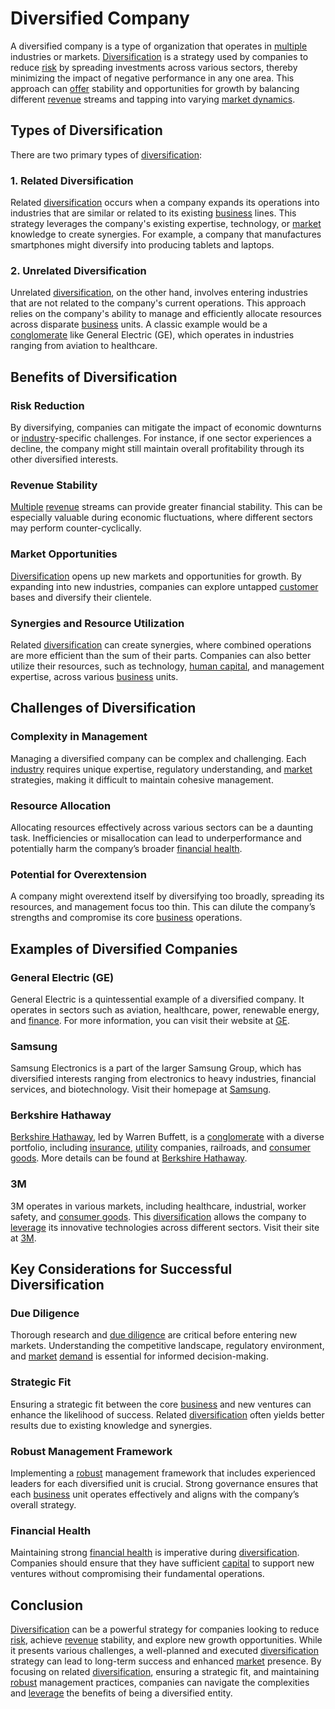 # Diversified Company

A diversified company is a type of organization that operates in [multiple](../m/multiple.md) industries or markets. [Diversification](../d/diversification.md) is a strategy used by companies to reduce [risk](../r/risk.md) by spreading investments across various sectors, thereby minimizing the impact of negative performance in any one area. This approach can [offer](../o/offer.md) stability and opportunities for growth by balancing different [revenue](../r/revenue.md) streams and tapping into varying [market dynamics](../m/market_dynamics.md).

## Types of Diversification

There are two primary types of [diversification](../d/diversification.md):

### 1. Related Diversification

Related [diversification](../d/diversification.md) occurs when a company expands its operations into industries that are similar or related to its existing [business](../b/business.md) lines. This strategy leverages the company's existing expertise, technology, or [market](../m/market.md) knowledge to create synergies. For example, a company that manufactures smartphones might diversify into producing tablets and laptops.

### 2. Unrelated Diversification

Unrelated [diversification](../d/diversification.md), on the other hand, involves entering industries that are not related to the company's current operations. This approach relies on the company's ability to manage and efficiently allocate resources across disparate [business](../b/business.md) units. A classic example would be a [conglomerate](../c/conglomerate.md) like General Electric (GE), which operates in industries ranging from aviation to healthcare.

## Benefits of Diversification

### Risk Reduction

By diversifying, companies can mitigate the impact of economic downturns or [industry](../i/industry.md)-specific challenges. For instance, if one sector experiences a decline, the company might still maintain overall profitability through its other diversified interests.

### Revenue Stability

[Multiple](../m/multiple.md) [revenue](../r/revenue.md) streams can provide greater financial stability. This can be especially valuable during economic fluctuations, where different sectors may perform counter-cyclically.

### Market Opportunities

[Diversification](../d/diversification.md) opens up new markets and opportunities for growth. By expanding into new industries, companies can explore untapped [customer](../c/customer.md) bases and diversify their clientele.

### Synergies and Resource Utilization

Related [diversification](../d/diversification.md) can create synergies, where combined operations are more efficient than the sum of their parts. Companies can also better utilize their resources, such as technology, [human capital](../h/human_capital.md), and management expertise, across various [business](../b/business.md) units.

## Challenges of Diversification

### Complexity in Management

Managing a diversified company can be complex and challenging. Each [industry](../i/industry.md) requires unique expertise, regulatory understanding, and [market](../m/market.md) strategies, making it difficult to maintain cohesive management.

### Resource Allocation

Allocating resources effectively across various sectors can be a daunting task. Inefficiencies or misallocation can lead to underperformance and potentially harm the company’s broader [financial health](../f/financial_health.md).

### Potential for Overextension

A company might overextend itself by diversifying too broadly, spreading its resources, and management focus too thin. This can dilute the company’s strengths and compromise its core [business](../b/business.md) operations.

## Examples of Diversified Companies

### General Electric (GE)
General Electric is a quintessential example of a diversified company. It operates in sectors such as aviation, healthcare, power, renewable energy, and [finance](../f/finance.md). For more information, you can visit their website at [GE](https://www.ge.com/).

### Samsung
Samsung Electronics is a part of the larger Samsung Group, which has diversified interests ranging from electronics to heavy industries, financial services, and biotechnology. Visit their homepage at [Samsung](https://www.samsung.com/).

### Berkshire Hathaway
[Berkshire Hathaway](../b/berkshire_hathaway.md), led by Warren Buffett, is a [conglomerate](../c/conglomerate.md) with a diverse portfolio, including [insurance](../i/insurance.md), [utility](../u/utility.md) companies, railroads, and [consumer goods](../c/consumer_goods.md). More details can be found at [Berkshire Hathaway](https://www.berkshirehathaway.com/).

### 3M
3M operates in various markets, including healthcare, industrial, worker safety, and [consumer goods](../c/consumer_goods.md). This [diversification](../d/diversification.md) allows the company to [leverage](../l/leverage.md) its innovative technologies across different sectors. Visit their site at [3M](https://www.3m.com/).

## Key Considerations for Successful Diversification

### Due Diligence

Thorough research and [due diligence](../d/due_diligence.md) are critical before entering new markets. Understanding the competitive landscape, regulatory environment, and [market](../m/market.md) [demand](../d/demand.md) is essential for informed decision-making.

### Strategic Fit

Ensuring a strategic fit between the core [business](../b/business.md) and new ventures can enhance the likelihood of success. Related [diversification](../d/diversification.md) often yields better results due to existing knowledge and synergies.

### Robust Management Framework

Implementing a [robust](../r/robust.md) management framework that includes experienced leaders for each diversified unit is crucial. Strong governance ensures that each [business](../b/business.md) unit operates effectively and aligns with the company’s overall strategy.

### Financial Health

Maintaining strong [financial health](../f/financial_health.md) is imperative during [diversification](../d/diversification.md). Companies should ensure that they have sufficient [capital](../c/capital.md) to support new ventures without compromising their fundamental operations.

## Conclusion

[Diversification](../d/diversification.md) can be a powerful strategy for companies looking to reduce [risk](../r/risk.md), achieve [revenue](../r/revenue.md) stability, and explore new growth opportunities. While it presents various challenges, a well-planned and executed [diversification](../d/diversification.md) strategy can lead to long-term success and enhanced [market](../m/market.md) presence. By focusing on related [diversification](../d/diversification.md), ensuring a strategic fit, and maintaining [robust](../r/robust.md) management practices, companies can navigate the complexities and [leverage](../l/leverage.md) the benefits of being a diversified entity.